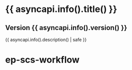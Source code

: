 # {{ asyncapi.info().title() }}

## Version {{ asyncapi.info().version() }}

{{ asyncapi.info().description() | safe }}

# ep-scs-workflow
